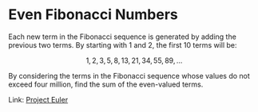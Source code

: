 # Even Fibonacci Numbers

Each new term in the Fibonacci sequence is generated by adding the previous two terms. By starting with 1 and 2, the first 10 terms will be:

$$ 1, 2, 3, 5, 8, 13, 21, 34, 55, 89,... $$

By considering the terms in the Fibonacci sequence whose values do not exceed four million, find the sum of the even-valued terms.

Link: [Project Euler](https://projecteuler.net/problem=2)